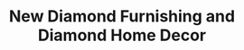 ---
title: "New Diamond Furnishing and Diamond Home Decor"
url: /pune/new-diamond-furnishing-and-diamond-home-decor/
shop: furniture
---